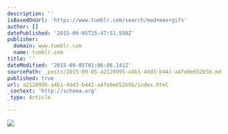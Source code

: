 ```yaml
---
description: ''
isBasedOnUrl: 'https://www.tumblr.com/search/mad+max+gifs'
author: []
datePublished: '2015-09-05T15:47:51.550Z'
publisher:
  domain: www.tumblr.com
  name: tumblr.com
title: ''
dateModified: '2015-09-05T01:06:06.141Z'
sourcePath: _posts/2015-09-05-a2128995-a4b1-4dd3-b441-a4fe0e652b5b.md
published: true
url: a2128995-a4b1-4dd3-b441-a4fe0e652b5b/index.html
_context: 'http://schema.org'
_type: Article

---
```

![](https://38.media.tumblr.com/8b9d1e994a49d805ac2ecf18556e549d/tumblr_npaj138fmM1r4abvso1_500.gif)